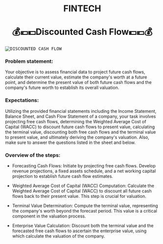 # <h1 align="center" >  FINTECH
# <h1 align="center" > 💰💶💵Discounted Cash Flow💵💶💰


<kbd>![DISCOUNTED CASH FLOW](https://github.com/user-attachments/assets/c9b5f1f4-f5b7-45af-b26e-fda88340982c)

### Problem statement:
  Your objective is to assess financial data to project future cash flows, calculate their current value, estimate the company's worth at a future point, and determine the present value of both future cash flows and the company's future worth to establish its overall valuation.

### Expectations:
  Utilizing the provided financial statements including the Income Statement, Balance Sheet, and Cash Flow Statement of a company, your task involves projecting free cash flows, determining the Weighted Average Cost of Capital (WACC) to discount future cash flows to present value, calculating the terminal value, discounting both free cash flows and the terminal value to present value, and ultimately deriving the company's valuation. Also, make sure to answer the questions listed in the sheet and below.

### Overview of the steps:

* Forecasting Cash Flows:
    Initiate by projecting free cash flows. Develop revenue projections, a fixed assets schedule, and a net working capital projection to establish future cash flow estimates.

* Weighted Average Cost of Capital (WACC) Computation:
    Calculate the Weighted Average Cost of Capital (WACC) to discount all future cash flows back to their present value. This step is crucial for valuation.

* Terminal Value Determination:
    Compute the terminal value, representing the company's worth beyond the forecast period. This value is a critical component in the valuation process.

* Enterprise Value Calculation:
    Discount both the terminal value and the forecasted free cash flows to ascertain the enterprise value, using which calculate the valuation of the company.

  
